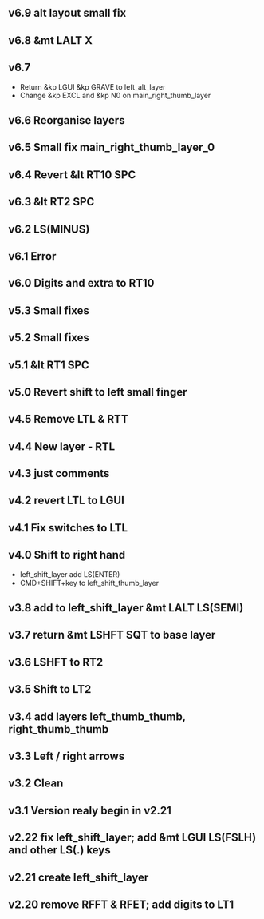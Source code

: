 ## v6.9 alt layout small fix

## v6.8 &mt LALT X

## v6.7 

- Return &kp LGUI &kp GRAVE to left_alt_layer
- Change &kp EXCL and &kp N0 on main_right_thumb_layer

## v6.6 Reorganise layers

## v6.5 Small fix main_right_thumb_layer_0

## v6.4 Revert &lt RT10 SPC

## v6.3 &lt RT2 SPC

## v6.2 LS(MINUS)

## v6.1 Error

## v6.0 Digits and extra to RT10

## v5.3 Small fixes

## v5.2 Small fixes

## v5.1 &lt RT1 SPC

## v5.0 Revert shift to left small finger

## v4.5 Remove LTL & RTT 

## v4.4 New layer - RTL

## v4.3 just comments

## v4.2 revert LTL to LGUI

## v4.1 Fix switches to LTL

## v4.0 Shift to right hand

- left_shift_layer add LS(ENTER)
- CMD+SHIFT+key to left_shift_thumb_layer

## v3.8 add to left_shift_layer &mt LALT LS(SEMI)

## v3.7 return &mt LSHFT SQT to base layer

## v3.6 LSHFT to RT2

## v3.5 Shift to LT2

## v3.4 add layers left_thumb_thumb, right_thumb_thumb

## v3.3 Left / right arrows

## v3.2 Clean 

## v3.1 Version realy begin in v2.21

## v2.22 fix left_shift_layer; add &mt LGUI LS(FSLH) and other LS(.) keys

## v2.21 create left_shift_layer

## v2.20 remove RFFT & RFET; add digits to LT1
